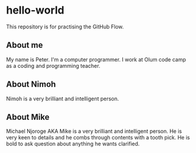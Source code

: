 # hello-world
This repository is for practising the GitHub Flow.

## About me

My name is Peter. I'm a computer programmer. I work at Olum code camp as a coding and programming teacher.

## About Nimoh

Nimoh is a very brilliant and intelligent person.

## About Mike

Michael Njoroge AKA Mike is a very brilliant and intelligent person. He is very keen to details and he combs through contents with a tooth pick. He is bold to ask question about anything he wants clarified.